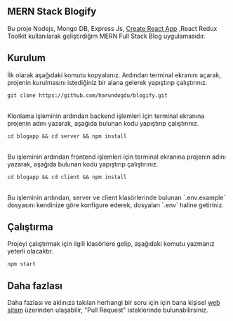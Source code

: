 ## MERN Stack Blogify

Bu proje Nodejs, Mongo DB, Express Js, [Create React App](https://github.com/facebook/create-react-app) ,React Redux Toolkit kullanılarak geliştirdiğim MERN Full Stack Blog uygulamasıdır.

## Kurulum

İlk olarak aşağıdaki komutu kopyalanız. Ardından terminal ekranını açarak, projenin kurulmasını istediğiniz bir alana gelerek yapıştırıp çalıştırınız.

```
git clone https://github.com/harundogdu/blogify.git
```

<br />
Klonlama işleminin ardından backend işlemleri için terminal ekranına projenin adını yazarak, aşağıda bulunan kodu yapıştırıp çalıştırınız.

```
cd blogapp && cd server && npm install
```

<br />
Bu işleminin ardından frontend işlemleri için terminal ekranına projenin adını yazarak, aşağıda bulunan kodu yapıştırıp çalıştırınız.

```
cd blogapp && cd client && npm install
```

<br />
Bu işleminin ardından, server ve client klasörlerinde bulunan  `.env.example` dosyasını kendinize göre konfigure ederek, dosyaları `.env` haline getiriniz.

## Çalıştırma

Projeyi çalıştırmak için ilgili klasörlere gelip, aşağıdaki komutu yazmanız yeterli olacaktır.
```
npm start
```

## Daha fazlası

Daha fazlası ve aklınıza takılan herhangi bir soru için için bana kişisel [web sitem](https://harundogdu.dev/) üzerinden ulaşabilir, "Pull Request" isteklerinde bulunabilirsiniz.
